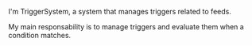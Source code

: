 I'm TriggerSystem, a system that manages triggers related to feeds.

My main responsability is to manage triggers and evaluate them when a condition matches.

